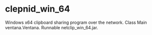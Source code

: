 # clepnid_win_64
Windows x64 clipboard sharing program over the network.
Class Main ventana.Ventana.
Runnable netclip_win_64.jar.
